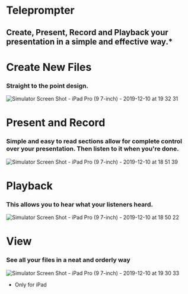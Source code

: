 # Teleprompter
## Create, Present, Record and Playback your presentation in a simple and effective way.*

# Create New Files
### Straight to the point design.

![Simulator Screen Shot - iPad Pro (9 7-inch) - 2019-12-10 at 19 32 31](https://user-images.githubusercontent.com/22554016/70581147-378f6980-1b84-11ea-99ce-a3b6bf86e0ab.png)

# Present and Record
### Simple and easy to read sections allow for complete control over your presentation. Then listen to it when you're done.

![Simulator Screen Shot - iPad Pro (9 7-inch) - 2019-12-10 at 18 51 39](https://user-images.githubusercontent.com/22554016/70581162-41b16800-1b84-11ea-98a4-c537ef3bd505.png)

# Playback
### This allows you to hear what your listeners heard.

![Simulator Screen Shot - iPad Pro (9 7-inch) - 2019-12-10 at 18 50 22](https://user-images.githubusercontent.com/22554016/70581160-3fe7a480-1b84-11ea-9021-55a4e47fd9fe.png)

# View
### See all your files in a neat and orderly way

![Simulator Screen Shot - iPad Pro (9 7-inch) - 2019-12-10 at 19 30 33](https://user-images.githubusercontent.com/22554016/70581159-3eb67780-1b84-11ea-8435-8a4b964a8973.png)

* Only for iPad

